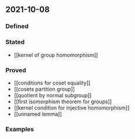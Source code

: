 ## 2021-10-08
### Defined
### Stated
- [[kernel of group homomorphism]]
### Proved
- [[conditions for coset equality]]
- [[cosets partition group]]
- [[quotient by normal subgroup]]
- [[first isomorphism theorem for groups]]
- [[kernel condition for injective homomorphism]]
- [[unnamed lemma]]
### Examples